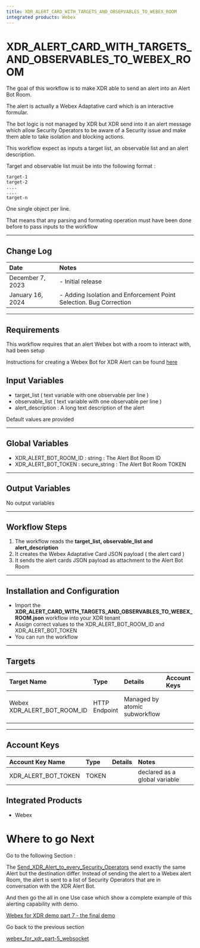 ```yaml
---
title: XDR_ALERT_CARD_WITH_TARGETS_AND_OBSERVABLES_TO_WEBEX_ROOM
integrated products: Webex
---
```


# XDR_ALERT_CARD_WITH_TARGETS_AND_OBSERVABLES_TO_WEBEX_ROOM

The goal of this workflow is to make XDR able to send an alert into an Alert Bot Room.

The alert is actually a Webex Adaptative card which is an interactive formular. 

The bot logic is not managed by XDR but XDR send into it an alert message which allow Security Operators to be aware of a Security issue and make them able to take isolation and blocking actions.

This workflow expect as inputs a target list, an observable list and an alert description.

Target and observable list must be into the following format :

    target-1
    target-2
    ....
    ....
    target-n
    
One single object per line. 

That means that any parsing and formating operation must have been done before to pass inputs to the workflow

---

## Change Log

| Date | Notes |
|:-----|:------|
| December 7, 2023 | - Initial release |
| January 16, 2024 | - Adding Isolation and Enforcement Point Selection. Bug Correction |

---

## Requirements

This workflow requires that an alert Webex bot with a room to interact with, had been setup

Instructions for creating a Webex Bot for XDR Alert can be found [here](https://github.com/pcardotatgit/Create_a_Webex_bot_for_XDR_Alerts)

## Input Variables

- target_list ( text variable with one observable per line )
- observable_list ( text variable with one observable per line )
- alert_description : A long text description of the alert

Default values are provided

---
## Global Variables

- XDR_ALERT_BOT_ROOM_ID : string : The Alert Bot Room ID 
- XDR_ALERT_BOT_TOKEN : secure_string :  The Alert Bot Room TOKEN
---
## Output Variables

No output variables

---

## Workflow Steps
1. The workflow reads the **target_list, observable_list and alert_description**
2. It creates the Webex Adaptative Card JSON payload ( the alert card )
3. It sends the alert cards JSON payload as attachment to the Alert Bot Room
---

## Installation and Configuration

* Import the **XDR_ALERT_CARD_WITH_TARGETS_AND_OBSERVABLES_TO_WEBEX_ROOM.json** workflow into your XDR tenant
* Assign correct values to the XDR_ALERT_BOT_ROOM_ID and XDR_ALERT_BOT_TOKEN
* You can run the workflow

---

## Targets


| Target Name | Type | Details | Account Keys | Notes |
|:------------|:-----|:--------|:-------------|:------|
| Webex XDR_ALERT_BOT_ROOM_ID | HTTP Endpoint | Managed by atomic subworkflow | | declared as a global variable |

---

## Account Keys

| Account Key Name | Type | Details | Notes |
|:-----------------|:-----|:--------|:------|
| XDR_ALERT_BOT_TOKEN | TOKEN | | declared as a global variable |

## Integrated Products

* Webex

# Where to go Next

Go to the following Section :

The [Send_XDR_Alert_to_every_Security_Operators](https://github.com/pcardotatgit/XDR_Workflows_and_Stuffs/tree/master/500-SecureX_Workflow_examples/Workflows/XDR_Send_XDR_Alert_to_every_Security_Operators_PROD) send exactly the same Alert but the destination differ.  Instead of sending the alert to a Webex alert Room, the alert is sent to a list of Security Operators that are in conversation with the XDR Alert Bot. 

And then go the all in one Use case which show a complete example of this alerting capability with demo. 

[Webex for XDR demo part 7 - the final demo](https://github.com/pcardotatgit/webex_for_xdr_part-7_The_final_demo)

Go back to the previous section 

[webex_for_xdr_part-5_websocket](https://github.com/pcardotatgit/webex_for_xdr_part-5_websocket)